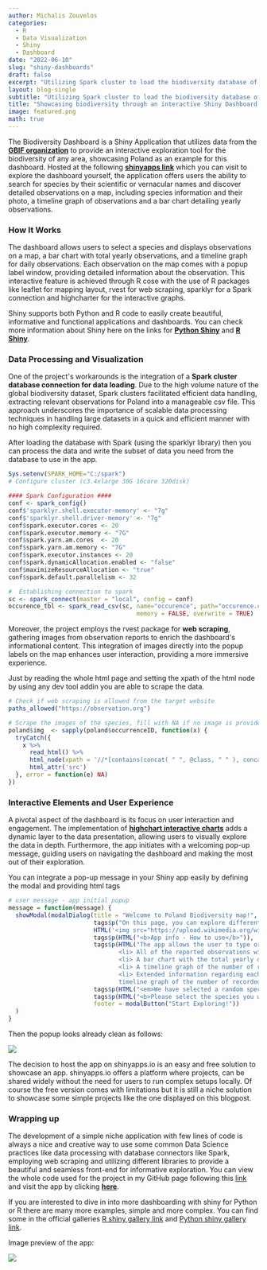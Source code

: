 ```yaml
---
author: Michalis Zouvelos
categories:
  - R
  - Data Visualization
  - Shiny
  - Dashboard
date: "2022-06-10"
slug: "shiny-dashboards"
draft: false
excerpt: "Utilizing Spark cluster to load the biodiversity database of GBIF and using web scrapping to directly import the animal pictures with javascript. Wrapped in a Shiny Dashboard template."
layout: blog-single
subtitle: "Utilizing Spark cluster to load the biodiversity database of GBIF and using web scrapping to directly import the animal pictures with javascript. Wrapped in a Shiny Dashboard template."
title: "Showcasing biodiversity through an interactive Shiny Dashboard app" 
image: featured.png
math: true
---
```


The Biodiversity Dashboard is a Shiny Application that utilizes data from the **[GBIF organization](https://www.gbif.org/what-is-gbif)** to provide an interactive exploration tool for the biodiversity of any area, showcasing Poland as an example for this dashboard. Hosted at the following **[shinyapps link](https://michalis-zouvelos.shinyapps.io/Poland_Biodiversity/)** which you can visit to explore the dashboard yourself, the application offers users the ability to search for species by their scientific or vernacular names and discover detailed observations on a map, including species information and their photo, a timeline graph of observations and a bar chart detailing yearly observations.

### How It Works

The dashboard allows users to select a species and displays observations on a map, a bar chart with total yearly observations, and a timeline graph for daily observations. Each observation on the map comes with a popup label window, providing detailed information about the observation. This interactive feature is achieved through R cose with the use of R packages like leaflet for mapping layout, rvest for web scraping, sparklyr for a Spark connection and highcharter for the interactive graphs.

Shiny supports both Python and R code to easily create beautiful, informative and functional applications and dashboards. You can check more information about Shiny here on the links for **[Python Shiny](https://shiny.posit.co/py/)** and **[R Shiny](https://www.rstudio.com/products/shiny/)**.

### Data Processing and Visualization

One of the project's workarounds is the integration of a **Spark cluster database connection for data loading**. Due to the high volume nature of the global biodiversity dataset, Spark clusters facilitated efficient data handling, extracting relevant observations for Poland into a manageable csv file. This approach underscores the importance of scalable data processing techniques in handling large datasets in a quick and efficient manner with no high complexity required.

After loading the database with Spark (using the sparklyr library) then you can process the data and write the subset of data you need from the database to use in the app.

```r
Sys.setenv(SPARK_HOME="C:/spark")
# Configure cluster (c3.4xlarge 30G 16core 320disk)

#### Spark Configuration ####
conf <- spark_config()
conf$'sparklyr.shell.executor-memory' <- "7g"
conf$'sparklyr.shell.driver-memory' <- "7g"
conf$spark.executor.cores <- 20
conf$spark.executor.memory <- "7G"
conf$spark.yarn.am.cores  <- 20
conf$spark.yarn.am.memory <- "7G"
conf$spark.executor.instances <- 20
conf$spark.dynamicAllocation.enabled <- "false"
conf$maximizeResourceAllocation <- "true"
conf$spark.default.parallelism <- 32

#  Establishing connection to spark
sc <- spark_connect(master = "local", config = conf)   
occurence_tbl <- spark_read_csv(sc, name="occurence", path="occurence.csv", header = TRUE, 
                                    memory = FALSE, overwrite = TRUE) 
```

Moreover, the project employs the rvest package for **web scraping**, gathering images from observation reports to enrich the dashboard's informational content. This integration of images directly into the popup labels on the map enhances user interaction, providing a more immersive experience.

Just by reading the whole html page and setting the xpath of the html node by using any dev tool addin you are able to scrape the data.
```r
# Check if web scraping is allowed from the target website
paths_allowed("https://observation.org")

# Scrape the images of the species, fill with NA if no image is provided on the observation
poland$img  <- sapply(poland$occurrenceID, function(x) {
  tryCatch({
    x %>%
      read_html() %>% 
      html_node(xpath = '//*[contains(concat( " ", @class, " " ), concat( " ", "app-ratio-box-image", " " ))]') %>%
      html_attr('src')
  }, error = function(e) NA)
})
```

### Interactive Elements and User Experience

A pivotal aspect of the dashboard is its focus on user interaction and engagement. The implementation of **[highchart interactive charts](https://www.highcharts.com/blog/tutorials/highcharts-for-r-users/)** adds a dynamic layer to the data presentation, allowing users to visually explore the data in depth. Furthermore, the app initiates with a welcoming pop-up message, guiding users on navigating the dashboard and making the most out of their exploration.

You can integrate a pop-up message in your Shiny app easily by defining the modal and providing html tags     
```r
# user message - app initial popup
message = function(message) {
  showModal(modalDialog(title = "Welcome to Poland Biodiversity map!",                                      # Opening message
                        tags$p("On this page, you can explore different species that exist in Poland."),
                        HTML('<img src="https://upload.wikimedia.org/wikipedia/commons/1/1e/GBIF-2015-full-stacked.png">'),
                        tags$p(HTML("<b>App info - How to use</b>")),
                        tags$p(HTML("The app allows the user to type or select a species by their name (either scientific or vernacular) and displays: <br>
                               <li> All of the reported observations with their location on the map</li>
                               <li> A bar chart with the total yearly observations of the selected species</li>
                               <li> A timeline graph of the number of recorded observations for each day they occured, with the exact date of the observations</li>
                               <li> Extended information regarding each observation with a popup label window when the user selects one of the pinned observations on the map
                               timeline graph of the number of recorded observations for each day they occurred, displaying the exact date of the observations.</li>")),
                        tags$p(HTML("<em>We have selected a random species for you to get you started.</em>")),
                        tags$p(HTML("<b>Please select the species you want to explore by using the filter on the left side of your screen!</b>")),
                        footer = modalButton("Start Exploring!"))
  )
}
```

Then the popup looks already clean as follows:

<IMG SRC="/img/2022-06-10-shiny-biodiversity-poland/popup_window.png" loading="lazy">

The decision to host the app on shinyapps.io is an easy and free solution to showcase an app. shinyapps.io offers a platform where projects, can be shared widely without the need for users to run complex setups locally. Of course the free version comes with limitations but it is still a niche solution to showcase some simple projects like the one displayed on this blogpost.

### Wrapping up

The development of a simple niche application with few lines of code is always a nice and creative way to use some common Data Science practices like data processing with database connectors like Spark, employing web scraping and utilizing different libraries to provide a beautiful and seamless front-end for informative exploration. You can view the whole code used for the project in my GitHub page following this [link](https://github.com/mzouvelos/Biodiversity_Shiny_Application/tree/main) and visit the app by clicking **[here](https://michalis-zouvelos.shinyapps.io/Poland_Biodiversity/)**.

If you are interested to dive in into more dashboarding with shiny for Python or R there are many more examples, simple and more complex. You can find some in the official galleries [R shiny gallery link](https://shiny.posit.co/r/gallery/) and [Python shiny gallery link](https://shiny.posit.co/py/gallery/).

Image preview of the app:

<IMG SRC="/img/2022-06-10-shiny-biodiversity-poland/preview.png" loading="lazy">
